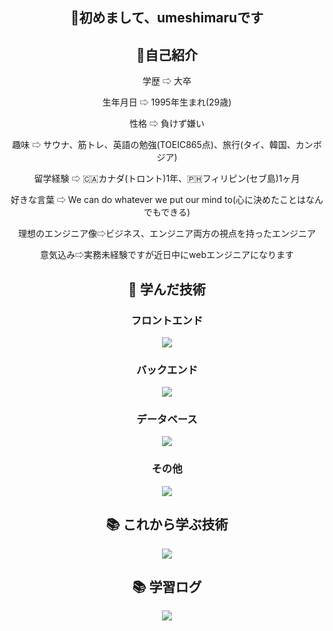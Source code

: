 <div align="center">
  <h2>👋初めまして、umeshimaruです</h2>
</div>

<div align="center">
  <h2>👤自己紹介</h2>
  <div>  
    <p>学歴 ⇨ 大卒</p>
    <p>生年月日 ⇨ 1995年生まれ(29歳)</p>
    <p>性格 ⇨ 負けず嫌い</p>
    <p>趣味 ⇨ サウナ、筋トレ、英語の勉強(TOEIC865点)、旅行(タイ、韓国、カンボジア)</p>
    <p>留学経験 ⇨ 🇨🇦カナダ(トロント)1年、🇵🇭フィリピン(セブ島)1ヶ月</p>
    <p>好きな言葉 ⇨ We can do whatever we put our mind to(心に決めたことはなんでもできる)</p>
    <p>理想のエンジニア像⇨ビジネス、エンジニア両方の視点を持ったエンジニア</p>
    <p>意気込み⇨実務未経験ですが近日中にwebエンジニアになります</p>
  </div>
</div>

<div align="center">
  <h2>🌱 学んだ技術</h2>
</div>

<div align="center">
  <h3>フロントエンド</h3>
  <a href="https://skillicons.dev">
    <img src="https://skillicons.dev/icons?i=html,css,tailwind,bootstrap,js,ts,react,next&theme=light" />
  </a>
</div>

<div align="center">
  <h3>バックエンド</h3>
  <a href="https://skillicons.dev">
    <img src="https://skillicons.dev/icons?i=ruby,rails" />
  </a>
</div>

<div align="center">
  <h3>データベース</h3>
  <a href="https://skillicons.dev">
    <img src="https://skillicons.dev/icons?i=postgres,sqlite,mysql&theme=light" />
  </a>
</div>

<div align="center">
  <h3>その他</h3>
  <a href="https://skillicons.dev">
    <img src="https://skillicons.dev/icons?i=git,github,docker,linux&theme=light" />
  </a>
</div>

<div align="center">
  <h2>📚 これから学ぶ技術</h2>
  <a href="https://skillicons.dev">
    <img src="https://skillicons.dev/icons?i=aws&theme=light" />
  </a>
</div>

<div align="center">
  <h2>📚 学習ログ</h2>
  <img src="https://github-profile-summary-cards.vercel.app/api/cards/profile-details?username=umeshimaru&theme=2077" />
</div>

